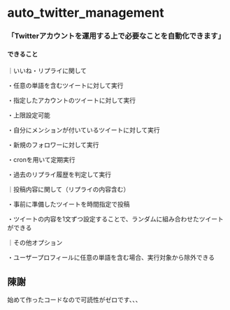 # auto_twitter_management

### 「Twitterアカウントを運用する上で必要なことを自動化できます」

#### できること


｜いいね・リプライに関して

・任意の単語を含むツイートに対して実行

・指定したアカウントのツイートに対して実行

・上限設定可能

・自分にメンションが付いているツイートに対して実行

・新規のフォロワーに対して実行

・cronを用いて定期実行

・過去のリプライ履歴を判定して実行


｜投稿内容に関して（リプライの内容含む）

・事前に準備したツイートを時間指定で投稿

・ツイートの内容を1文ずつ設定することで、ランダムに組み合わせたツイートができる


｜その他オプション

・ユーザープロフィールに任意の単語を含む場合、実行対象から除外できる


## 陳謝

始めて作ったコードなので可読性がゼロです、、、
